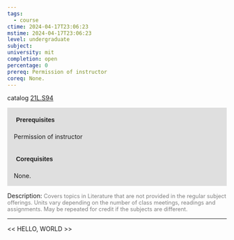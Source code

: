 ```yaml
---
tags:
  - course
ctime: 2024-04-17T23:06:23
mstime: 2024-04-17T23:06:23
level: undergraduate
subject: 
university: mit
completion: open
percentage: 0
prereq: Permission of instructor
coreq: None.
---
```


catalog [21L.S94](http://student.mit.edu/catalog/m21La.html#21L.S94)

<span style="display: block; padding: 15px; background-color: rgb(100, 100, 100, 0.2);"><font id="m_prereq2487_0" style="display: block; font-family: Arial, sans-serif; font-weight: bold; padding: 5px">Prerequisites</font><br><span id="prereq2487_0">Permission of instructor</span></span>
<span style="display: block; padding: 15px; background-color: rgb(100, 100, 100, 0.2);"><font id="m_coreq2487_0" style="display: block; font-family: Arial, sans-serif; font-weight: bold; padding: 5px">Corequisites</font><br><span id="coreq2487_0">None.</span></span>

<font style="">Description:</font>
<font style="color: grey; font-size: 0.8rem;">Covers topics in Literature that are not provided in the regular subject offerings. Units vary depending on the number of class meetings, readings and assignments. May be repeated for credit if the subjects are different.</font>



---

<< HELLO, WORLD >>
